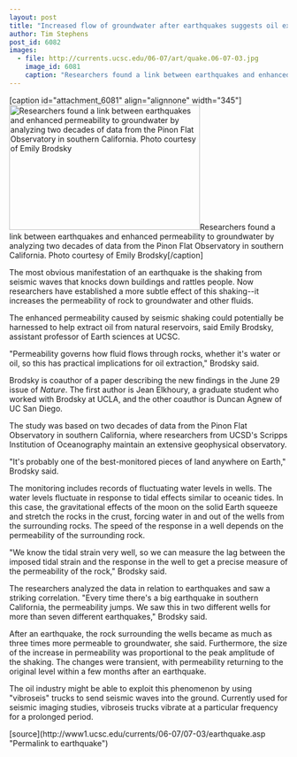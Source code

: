 ```yaml
---
layout: post
title: "Increased flow of groundwater after earthquakes suggests oil extraction applications"
author: Tim Stephens 
post_id: 6082
images:
  - file: http://currents.ucsc.edu/06-07/art/quake.06-07-03.jpg
    image_id: 6081
    caption: "Researchers found a link between earthquakes and enhanced permeability to groundwater by analyzing two decades of data from the Pinon Flat Observatory in southern California. Photo courtesy of Emily Brodsky"
---
```


[caption id="attachment_6081" align="alignnone" width="345"]<a href="http://localhost/mysite/wp-content/uploads/2006/07/quake.06-07-03.jpg"><img class="size-full wp-image-6081" src="http://localhost/mysite/wp-content/uploads/2006/07/quake.06-07-03.jpg" alt="Researchers found a link between earthquakes and enhanced permeability to groundwater by analyzing two decades of data from the Pinon Flat Observatory in southern California. Photo courtesy of Emily Brodsky" width="345" height="226" /></a>Researchers found a link between earthquakes and enhanced permeability to groundwater by analyzing two decades of data from the Pinon Flat Observatory in southern California. Photo courtesy of Emily Brodsky[/caption]
<a name="content" id="content"></a>
<p>
  The most obvious manifestation of an earthquake is the shaking from seismic waves that knocks down buildings and rattles people. Now researchers have established a more subtle effect of this shaking--it increases the permeability of rock to groundwater and other fluids.
</p>
<p>
  The enhanced permeability caused by seismic shaking could potentially be harnessed to help extract oil from natural reservoirs, said Emily Brodsky, assistant professor of Earth sciences at UCSC.
</p>
<p>
  "Permeability governs how fluid flows through rocks, whether it's water or oil, so this has practical implications for oil extraction," Brodsky said.
</p>
<p>
  Brodsky is coauthor of a paper describing the new findings in the June 29 issue of <i>Nature</i>. The first author is Jean Elkhoury, a graduate student who worked with Brodsky at UCLA, and the other coauthor is Duncan Agnew of UC San Diego.
</p>
<p>
  The study was based on two decades of data from the Pinon Flat Observatory in southern California, where researchers from UCSD's Scripps Institution of Oceanography maintain an extensive geophysical observatory.
</p>
<p>
  "It's probably one of the best-monitored pieces of land anywhere on Earth," Brodsky said.
</p>
<p>
  The monitoring includes records of fluctuating water levels in wells. The water levels fluctuate in response to tidal effects similar to oceanic tides. In this case, the gravitational effects of the moon on the solid Earth squeeze and stretch the rocks in the crust, forcing water in and out of the wells from the surrounding rocks. The speed of the response in a well depends on the permeability of the surrounding rock.
</p>
<p>
  "We know the tidal strain very well, so we can measure the lag between the imposed tidal strain and the response in the well to get a precise measure of the permeability of the rock," Brodsky said.
</p>
<p>
  The researchers analyzed the data in relation to earthquakes and saw a striking correlation. "Every time there's a big earthquake in southern California, the permeability jumps. We saw this in two different wells for more than seven different earthquakes," Brodsky said.
</p>
<p>
  After an earthquake, the rock surrounding the wells became as much as three times more permeable to groundwater, she said. Furthermore, the size of the increase in permeability was proportional to the peak amplitude of the shaking. The changes were transient, with permeability returning to the original level within a few months after an earthquake.
</p>
<p>
  The oil industry might be able to exploit this phenomenon by using "vibroseis" trucks to send seismic waves into the ground. Currently used for seismic imaging studies, vibroseis trucks vibrate at a particular frequency for a prolonged period.
</p>
[source](http://www1.ucsc.edu/currents/06-07/07-03/earthquake.asp "Permalink to earthquake")
